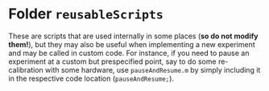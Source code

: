 
# Folder `reusableScripts`

These are scripts that are used internally in some places (__so do not modify them!__), but they may also be useful when implementing a new experiment and may be called in custom code. For instance, if you need to pause an experiment at a custom but prespecified point, say to do some re-calibration with some hardware, use `pauseAndResume.m` by simply including it in the respective code location (`pauseAndResume;`). 
